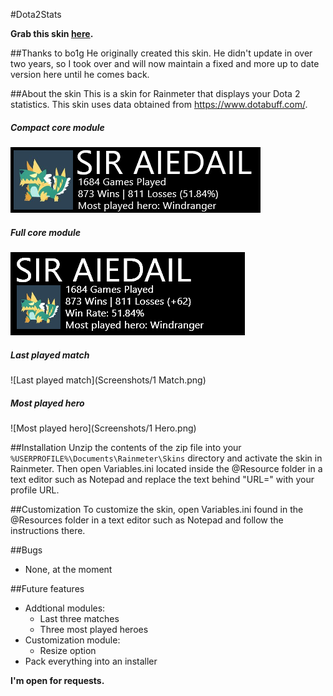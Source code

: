 #Dota2Stats

**Grab this skin [here](https://github.com/SirAiedail/Dota2Stats/releases).**

##Thanks to bo1g
He originally created this skin. He didn't update in over two years, so I took over and will now maintain a fixed and more up to date version here until he comes back.

##About the skin
This is a skin for Rainmeter that displays your Dota 2 statistics.
This skin uses data obtained from https://www.dotabuff.com/.

##### Compact core module
![Compact core skin](Screenshots/Compact.png)

##### Full core module
![Full core skin](Screenshots/Full.png)

##### Last played match
![Last played match](Screenshots/1 Match.png)

##### Most played hero
![Most played hero](Screenshots/1 Hero.png)


##Installation
Unzip the contents of the zip file into your `%USERPROFILE%\Documents\Rainmeter\Skins` directory and activate the skin in Rainmeter.
Then open Variables.ini located inside the @Resource folder in a text editor such as Notepad and replace the text behind "URL=" with your profile URL.

##Customization
To customize the skin, open Variables.ini found in the @Resources folder in a text editor such as Notepad and follow the instructions there.

##Bugs
* None, at the moment

##Future features
* Addtional modules:
  * Last three matches
  * Three most played heroes
* Customization module:
  * Resize option
* Pack everything into an installer

**I'm open for requests.**
